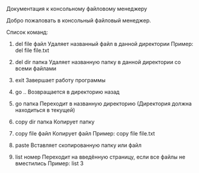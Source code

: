 Документация к консольному файловому менеджеру

Добро пожаловать в консольный файловый менеджер.

Список команд:

1. del file файл
Удаляет названный файл в данной директории
Пример: 
del file file.txt

2. del dir папка
Удаляет названную папку в данной директории со всеми файлами

3. exit
Завершает работу программы

4. go ..
Возвращается в директорию назад

5. go папка
Переходит в названную директорию
(Директория должна находиться в текущей)

6. copy dir папка
Копирует папку

7. copy file файл
Копирует файл
Пример:
copy file file.txt

8. paste
Вставляет скопированную папку или файл

9. list номер
Переходит на введённую страницу, если все файлы не вместились
Пример:
list 3